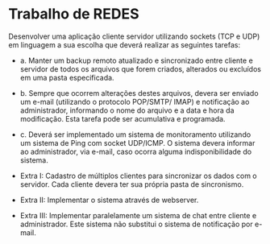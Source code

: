 # Trabalho de REDES

Desenvolver uma aplicação cliente servidor utilizando sockets (TCP e UDP) em linguagem a sua escolha que deverá 
realizar as seguintes tarefas:

- a. Manter um backup remoto atualizado e sincronizado entre cliente e servidor de todos os arquivos que forem criados, 
alterados ou excluídos em uma pasta especificada.

- b. Sempre que ocorrem alterações destes arquivos, devera ser enviado
um e-mail (utilizando o protocolo POP/SMTP/ IMAP) e notificação ao
administrador, informando o nome do arquivo e a data e hora da
modificação. Esta tarefa pode ser acumulativa e programada.

- c. Deverá ser implementado um sistema de monitoramento utilizando
um sistema de Ping com socket UDP/ICMP.
O sistema devera informar ao administrador, via e-mail, caso ocorra
alguma indisponibilidade do sistema.

- Extra I:
Cadastro de múltiplos clientes para sincronizar os dados com o
servidor. Cada cliente devera ter sua própria pasta de sincronismo.
- Extra II:
Implementar o sistema através de webserver.
- Extra III:
Implementar paralelamente um sistema de chat entre cliente e
administrador. Este sistema não substitui o sistema de notificação
por e-mail.